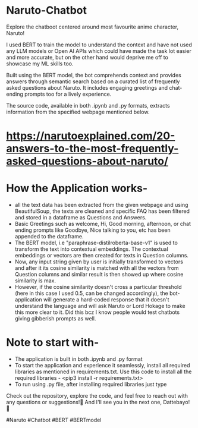 # Naruto-Chatbot
Explore the chatboot centered around most favourite anime character, Naruto! 

I used BERT to train the model to understand the context and have not used any LLM models or Open AI APIs which could have made the task lot easier and more accurate, but on the other hand would deprive me off to showcase my ML skills too.

Built using the BERT model, the bot comprehends context and provides answers through semantic search based on a curated list of frequently asked questions about Naruto. It includes engaging greetings and chat-ending prompts too for a lively experience.

The source code, available in both .ipynb and .py formats, extracts information from the specified webpage mentioned below.
# https://narutoexplained.com/20-answers-to-the-most-frequently-asked-questions-about-naruto/

# How the Application works-
- all the text data has been extracted from the given webpage and using BeautifulSoup, the texts are cleaned and specific FAQ has been filtered and stored in a dataframe as Questions and Answers.
- Basic Greetings such as welcome, Hi, Good morning, afternoon, or chat ending prompts like Goodbye, Nice talking to you, etc has been appended to the dataframe.
- The BERT model, i.e "paraphrase-distilroberta-base-v1" is used to transform the text into contextual embeddings. The contextual embeddings or vectors are then created for texts in Question columns.
- Now, any input string given by user is initially transformed to vectors and after it its cosine similarity is matched with all the vectors from Question columns and similar result is then showed up where cosine similarity is max.
- However, if the cosine similarity doesn't cross a particular threshold (here in this case I used 0.5, can be changed accordingly), the bot-application will generate a hard-coded response that it doesn't understand the language and will ask Naruto or Lord Hokage to make this more clear to it. Did this bcz I know people would test chatbots giving gibberish prompts as well.

# Note to start with-
- The application is built in both .ipynb and .py format
- To start the application and experience it seamlessly, install all required libraries as mentioned in requirements.txt.
  Use this code to install all the required libraries - <pip3 install -r requirements.txt>
- To run using .py file, after installing required libraries just type <python main.py>

Check out the repository, explore the code, and feel free to reach out with any questions or suggestions!🍥 
And I'll see you in the next one, Dattebayo! 👊

#Naruto #Chatbot #BERT #BERTmodel
